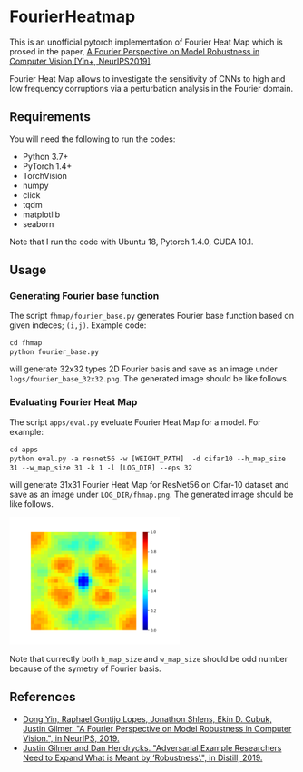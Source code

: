# FourierHeatmap

This is an unofficial pytorch implementation of Fourier Heat Map which is prosed in the paper, [A Fourier Perspective on Model Robustness in Computer Vision [Yin+, NeurIPS2019]](https://arxiv.org/abs/1906.08988). 

Fourier Heat Map allows to investigate the sensitivity of CNNs to high and low frequency corruptions via a perturbation analysis in the Fourier domain.

## Requirements

You will need the following to run the codes:
- Python 3.7+
- PyTorch 1.4+
- TorchVision
- numpy
- click
- tqdm
- matplotlib
- seaborn

Note that I run the code with Ubuntu 18, Pytorch 1.4.0, CUDA 10.1.

## Usage

### Generating Fourier base function

The script `fhmap/fourier_base.py`
generates Fourier base function based on given indeces; `(i,j)`. 
Example code:

```
cd fhmap
python fourier_base.py
```

will generate 32x32 types 2D Fourier basis and save as an image under `logs/fourier_base_32x32.png`. The generated image should be like follows. 

### Evaluating Fourier Heat Map

The script `apps/eval.py`
eveluate Fourier Heat Map for a model. For example:

```
cd apps
python eval.py -a resnet56 -w [WEIGHT_PATH]  -d cifar10 --h_map_size 31 --w_map_size 31 -k 1 -l [LOG_DIR] --eps 32
```

will generate 31x31 Fourier Heat Map for ResNet56 on Cifar-10 dataset and save as an image under `LOG_DIR/fhmap.png`. The generated image should be like follows. 

<img src="samples/cifar10_resnet56_natural.png" width="300px">



Note that currectly both `h_map_size` and `w_map_size`  should be odd number because of the symetry of Fourier basis.

## References

- [Dong Yin, Raphael Gontijo Lopes, Jonathon Shlens, Ekin D. Cubuk, Justin Gilmer. "A Fourier Perspective on Model Robustness in Computer Vision.", in NeurIPS, 2019.](https://arxiv.org/abs/1906.08988)
- [Justin Gilmer and Dan Hendrycks. "Adversarial Example Researchers Need to Expand What is Meant by ‘Robustness’.", in Distill, 2019.](https://distill.pub/2019/advex-bugs-discussion/response-1/)